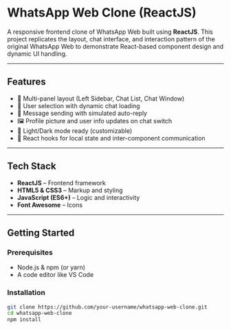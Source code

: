 #  WhatsApp Web Clone (ReactJS)

A responsive frontend clone of WhatsApp Web built using **ReactJS**. This project replicates the layout, chat interface, and interaction pattern of the original WhatsApp Web to demonstrate React-based component design and dynamic UI handling.

---

##  Features

- 📂 Multi-panel layout (Left Sidebar, Chat List, Chat Window)
- 🧍 User selection with dynamic chat loading
- 💬 Message sending with simulated auto-reply
- 🖼️ Profile picture and user info updates on chat switch
- 🌙 Light/Dark mode ready (customizable)
- 🧠 React hooks for local state and inter-component communication

---

##  Tech Stack

- **ReactJS** – Frontend framework
- **HTML5 & CSS3** – Markup and styling
- **JavaScript (ES6+)** – Logic and interactivity
- **Font Awesome** – Icons

---

##  Getting Started

###  Prerequisites

- Node.js & npm (or yarn)
- A code editor like VS Code

###  Installation

```bash
git clone https://github.com/your-username/whatsapp-web-clone.git
cd whatsapp-web-clone
npm install
